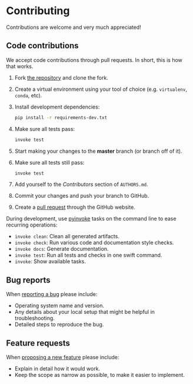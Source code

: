 # Contributing

Contributions are welcome and very much appreciated!

## Code contributions

We accept code contributions through pull requests.
In short, this is how that works.

1. Fork [the repository](https://github.com/arpastrana/compas_cem) and clone the fork.
2. Create a virtual environment using your tool of choice (e.g. `virtualenv`, `conda`, etc).
3. Install development dependencies:

   ```bash
   pip install -r requirements-dev.txt
   ```

4. Make sure all tests pass:

   ```bash
   invoke test
   ```

5. Start making your changes to the **master** branch (or branch off of it).
6. Make sure all tests still pass:

   ```bash
   invoke test
   ```

7. Add yourself to the *Contributors* section of `AUTHORS.md`.
8. Commit your changes and push your branch to GitHub.
9. Create a [pull request](https://help.github.com/articles/about-pull-requests/) through the GitHub website.

During development, use [pyinvoke](http://docs.pyinvoke.org/) tasks on the
command line to ease recurring operations:

* `invoke clean`: Clean all generated artifacts.
* `invoke check`: Run various code and documentation style checks.
* `invoke docs`: Generate documentation.
* `invoke test`: Run all tests and checks in one swift command.
* `invoke`: Show available tasks.

## Bug reports

When [reporting a bug](https://github.com/arpastrana/compas_cem/issues) please include:

* Operating system name and version.
* Any details about your local setup that might be helpful in troubleshooting.
* Detailed steps to reproduce the bug.

## Feature requests

When [proposing a new feature](https://github.com/arpastrana/compas_cem/issues) please include:

* Explain in detail how it would work.
* Keep the scope as narrow as possible, to make it easier to implement.
